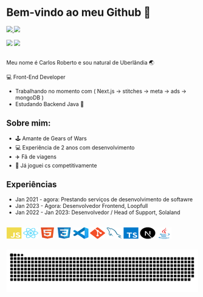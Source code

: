 # Bem-vindo ao meu Github 👋
<div align="">
  <a href="https://github.com/Carlos-landerdahl">
  <img height="180em" src="https://github-readme-stats.vercel.app/api?username=Carlos-landerdahl&show_icons=true&theme=dark&include_all_commits=true&count_private=false"/>
  <img height="180em" src="https://github-readme-stats.vercel.app/api/top-langs/?username=Carlos-landerdahl&layout=compact&langs_count=7&theme=dark"/>
</div>
<br/>
<div> 
  <a href="https://www.instagram.com/landerdahl_carlos/" target="_blank"><img src="https://img.shields.io/badge/-Instagram-%23E4405F?style=for-the-badge&logo=instagram&logoColor=white" target="_blank"></a> 
  <a href="https://www.linkedin.com/in/carloslanderdahl" target="_blank"><img src="https://img.shields.io/badge/-LinkedIn-%230077B5?style=for-the-badge&logo=linkedin&logoColor=white" target="_blank"></a> 
 </div>
<br/>
<p>Meu nome é Carlos Roberto e sou natural de Uberlândia 🌏</p>
<p>💻 Front-End Developer</p>
<ul>
    <li>Trabalhando no momento com ( Next.js -> stitches -> meta -> ads -> mongoDB )</li>
    <li>Estudando Backend Java 📖</li>
 </ul>
  
## Sobre mim: 
  <ul>
  <li>🕹️ Amante de Gears of Wars</li>
  <li>💻 Experiência de 2 anos com desenvolvimento</li>
  <li>✈️ Fã de viagens</li>
  <li>🥇 Já joguei cs competitivamente</li>
  </ul>

## Experiências
  <ul>
    <li>Jan 2021 - agora: Prestando serviços de desenvolvimento de softawre</li>
    <li>Jan 2023 - Agora: Desenvolvedor Frontend, Loopfull</li>
    <li>Jan 2022 - Jan 2023: Desenvolvedor / Head of Support, Solaland</li>
  </ul>

  <div style="display: inline_block"><br>
  <img align="center" alt="carlos-Js" height="30" width="40" src="https://raw.githubusercontent.com/devicons/devicon/master/icons/javascript/javascript-plain.svg">
  <img align="center" alt="carlos-Ts" height="30" width="40" src="https://raw.githubusercontent.com/devicons/devicon/master/icons/react/react-original.svg">
  <img align="center" alt="carlos-HTML" height="30" width="40" src="https://raw.githubusercontent.com/devicons/devicon/master/icons/html5/html5-original.svg">
  <img align="center" alt="carlos-CSS" height="30" width="40" src="https://raw.githubusercontent.com/devicons/devicon/master/icons/css3/css3-original.svg">
  <img align="center" alt="carlos-CSS" height="30" width="40" src="https://raw.githubusercontent.com/devicons/devicon/master/icons/vscode/vscode-original.svg">
  <img align="center" alt="carlos-CSS" height="30" width="40" src="https://raw.githubusercontent.com/devicons/devicon/master/icons/git/git-original.svg">
  <img align="center" alt="carlos-CSS" height="30" width="40" src="https://raw.githubusercontent.com/devicons/devicon/master/icons/mysql/mysql-original.svg">
  <img align="center" alt="carlos-CSS" height="30" width="40" src="https://raw.githubusercontent.com/devicons/devicon/master/icons/typescript/typescript-original.svg">
  <img align="center" alt="carlos-CSS" height="30" width="40" src="https://raw.githubusercontent.com/devicons/devicon/master/icons/nextjs/nextjs-original.svg">
  <img align="center" alt="carlos-CSS" height="30" width="40" src="https://raw.githubusercontent.com/devicons/devicon/master/icons/java/java-original.svg">
</div>
  
  ##
  ![Snake animation](https://github.com/Carlos-landerdahl/Carlos-landerdahl/blob/output/github-contribution-grid-snake.svg)
 


